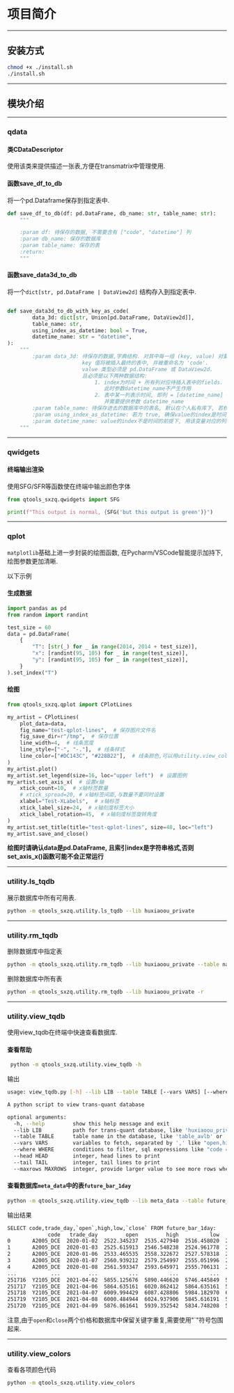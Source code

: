 # 项目简介

---

## 安装方式

```bash
chmod +x ./install.sh
./install.sh
```

---
## 模块介绍

---
### qdata

#### 类CDataDescriptor

使用该类来提供描述一张表,方便在transmatrix中管理使用.

#### 函数save_df_to_db

将一个pd.Dataframe保存到指定表中.

```python
def save_df_to_db(df: pd.DataFrame, db_name: str, table_name: str):
    """

    :param df: 待保存的数据, 不需要含有 ["code", "datetime"] 列
    :param db_name: 保存的数据库
    :param table_name: 保存的表
    :return:
    """
```

#### 函数save_data3d_to_db

将一个`dict[str, pd.DataFrame | DataView2d]` 结构存入到指定表中.

```python

def save_data3d_to_db_with_key_as_code(
        data_3d: dict[str, Union[pd.DataFrame, DataView2d]],
        table_name: str,
        using_index_as_datetime: bool = True,
        datetime_name: str = "datetime",
):
    """
        :param data_3d: 待保存的数据,字典结构. 对其中每一组 (key, value) 对要求:
                        key 值将被插入最终的表中, 并被重命名为 'code'.
                        value 类型必须是 pd.DataFrame 或 DataView2d.
                        且必须是以下两种数据结构:
                            1. index为时间 + 所有列对应待插入表中的fields. 在这种情况下设置 using_index_as_datetime = True,
                               此时参数datetime_name不产生作用
                            2. 表中某一列表示时间, 即列 = [datetime_name] + fields. 在这种情况下设置 set using_index_as_datetime = False.
                               并需要提供参数 datetime_name
        :param table_name: 待保存进去的数据库中的表名, 默认在个人私有库下, 若权限允许可以是 "other_db.table_name"结构
        :param using_index_as_datetime: 若为 true, 确保value的index是时间. 否则用下面的参数datetime_name来指定时间列.
        :param datetime_name: value的index不是时间的前提下, 用该变量对应的列来表示时间.
    """

```



---
### qwidgets

#### 终端输出渲染

使用SFG/SFR等函数使在终端中输出颜色字体

```python
from qtools_sxzq.qwidgets import SFG

print(f"This output is normal, {SFG('but this output is green')}")
```

---
### qplot

`matplotlib`基础上进一步封装的绘图函数, 在Pycharm/VSCode智能提示加持下, 绘图参数更加清晰.

以下示例

#### 生成数据
```python
import pandas as pd
from random import randint

test_size = 60
data = pd.DataFrame(
    {
        "T": [str(_) for _ in range(2014, 2014 + test_size)],
        "x": [randint(95, 105) for _ in range(test_size)],
        "y": [randint(95, 105) for _ in range(test_size)],
    }
).set_index("T")
```

#### 绘图
```python
from qtools_sxzq.qplot import CPlotLines

my_artist = CPlotLines(
    plot_data=data,
    fig_name="test-qplot-lines",  # 保存图片文件名
    fig_save_dir=r"/tmp",  # 保存位置
    line_width=4,  # 线条宽度
    line_style=["-", "-."],  # 线条样式
    line_color=["#DC143C", "#228B22"],  # 线条颜色,可以用utility.view_colors查看更多颜色
)
my_artist.plot()
my_artist.set_legend(size=16, loc="upper left")  # 设置图例
my_artist.set_axis_x(  # 设置x轴
    xtick_count=10,  # x轴标签数量
    # xtick_spread=20, # x轴标签间距,与数量不要同时设置
    xlabel="Test-XLabels",  # x轴标签
    xtick_label_size=24,  # x轴刻度标签大小
    xtick_label_rotation=45,  # x轴刻度标签旋转角度
)
my_artist.set_title(title="test-qplot-lines", size=48, loc="left")
my_artist.save_and_close()
```

**绘图时请确认data是pd.DataFrame, 且索引index是字符串格式,否则set_axis_x()函数可能不会正常运行**

---
### utility.ls_tqdb

展示数据库中所有可用表.

```bash
python -m qtools_sxzq.utility.ls_tqdb --lib huxiaoou_private
```

---
### utility.rm_tqdb

删除数据库中指定表

```bash
python -m qtools_sxzq.utility.rm_tqdb --lib huxiaoou_private --table name_of_table_to_remove
```

删除数据库中所有表

```bash
python -m qtools_sxzq.utility.rm_tqdb --lib huxiaoou_private -r
```

---
### utility.view_tqdb

使用view_tqdb在终端中快速查看数据库.

#### 查看帮助

```bash
 python -m qtools_sxzq.utility.view_tqdb -h
```

输出

```bash
usage: view_tqdb.py [-h] --lib LIB --table TABLE [--vars VARS] [--where WHERE] [--head HEAD] [--tail TAIL] [--maxrows MAXROWS]

A python script to view trans-quant database

optional arguments:
  -h, --help         show this help message and exit
  --lib LIB          path for trans-quant database, like 'huxiaoou_private' or 'meta_data'
  --table TABLE      table name in the database, like 'table_avlb' or 'future_bar_1day'
  --vars VARS        variables to fetch, separated by ',' like "open,high,low,close", if not provided then fetch all.
  --where WHERE      conditions to filter, sql expressions like "code = 'A9999_DCE'" AND datetime >= '2024-10-01 09:00:00'
  --head HEAD        integer, head lines to print
  --tail TAIL        integer, tail lines to print
  --maxrows MAXROWS  integer, provide larger value to see more rows when print outcomes
```

#### 查看数据库`meta_data`中的表`future_bar_1day`

```bash
python -m qtools_sxzq.utility.view_tqdb --lib meta_data --table future_bar_1day --vars 'code,trade_day,`open`,high,low,`close`'
```

输出结果

```bash
SELECT code,trade_day,`open`,high,low,`close` FROM future_bar_1day:
             code   trade_day         open         high          low        close
0       A2005_DCE  2020-01-02  2522.345237  2535.427940  2516.458020  2525.615913
1       A2005_DCE  2020-01-03  2525.615913  2546.548238  2524.961778  2536.082076
2       A2005_DCE  2020-01-06  2533.465535  2558.322672  2527.578318  2557.014401
3       A2005_DCE  2020-01-07  2560.939212  2579.254997  2555.051996  2561.593347
4       A2005_DCE  2020-01-08  2561.593347  2593.645971  2555.706131  2586.450484
...           ...         ...          ...          ...          ...          ...
251716  Y2105_DCE  2021-04-02  5855.125676  5890.446620  5746.445849  5882.295633
251717  Y2105_DCE  2021-04-06  5864.635161  6020.862412  5864.635161  5980.107477
251718  Y2105_DCE  2021-04-07  6009.994429  6087.428806  5984.182970  6000.484944
251719  Y2105_DCE  2021-04-08  6000.484944  6024.937906  5845.616191  5867.352157
251720  Y2105_DCE  2021-04-09  5876.861641  5939.352542  5834.748208  5849.691685
```

注意,由于`open`和`close`两个价格和数据库中保留关键字重复,需要使用"`"符号包围起来.

---
### utility.view_colors

查看各项颜色代码

```bash
python -m qtools_sxzq.utility.view_colors
```